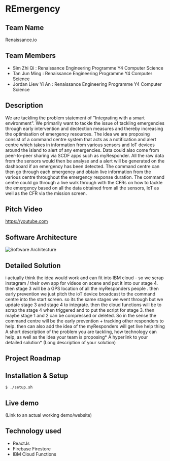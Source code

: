 # REmergency
## Team Name
Renaissance.io
## Team Members
- Sim Zhi Qi : Renaissance Engineering Programme Y4 Computer Science
- Tan Jun Ming : Renaissance Engineering Programme Y4 Computer Science
- Jordan Liew Yi An : Renaissance Engineering Programme Y4 Computer Science
## Description
We are tackling the problem statement of "Integrating with a smart environment". We primarily want to tackle the issue of tackling emergencies through early intervention and dectection measures and thereby increasing the optimisation of emergency resources. The idea we are proposing consist of a command centre system that acts as a notification and alert centre which takes in information from various sensors and IoT devices around the island to alert of any emergencies. Data could also come from peer-to-peer sharing via SCDF apps such as myResponder. All the raw data from the sensors would then be analyse and a alert will be generated on the dashboard if an emergency has been detected. The command centre can then go through each emergency and obtain live information from the various centre throughout the emergency response duration. The command centre could go through a live walk through with the CFRs on how to tackle the emergency based on all the data obtained from all the sensors, IoT as well as the CFR via the mission screen.  

## Pitch Video
https://youtube.com
## Software Architecture
![Software Architecture](https://user-images.githubusercontent.com/35727668/84583192-a6e26080-ae28-11ea-9cd7-d8dae56bb2ec.png)
## Detailed Solution
i actually think the idea would work and can fit into IBM cloud - so we scrap instagram / their own app for videos on scene and put it into our stage 4. then stage 3 will be a GPS location of all the myResponders people . then early prevention we just pitch the ioT device broadcast to the command centre into the start screen. so its the same stages we went through but we update stage 3 and stage 4 to integrate. then the cloud functions will be to scrap the stage 4 when triggered and to put the script for stage 3. then maybe stage 1 and 2 can be compressed or deleted. So in the sense the command centre will be the early prevention + tracking other responders to help. then can also add the idea of the myResponders will get live help thing
A short description of the problem you are tackling, how technology can help, as well as the idea your team is proposing*
A hyperlink to your detailed solution* (Long description of your solution)

## Project Roadmap

## Installation & Setup
```
$ ./setup.sh
```

## Live demo 
(Link to an actual working demo/website)
## Technology used
- ReactJs
- Firebase Firestore
- IBM Cloud Functions